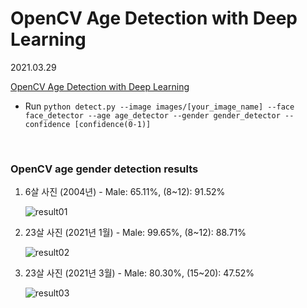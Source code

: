 # OpenCV Age Detection with Deep Learning

2021.03.29

[OpenCV Age Detection with Deep Learning](https://www.pyimagesearch.com/2020/04/13/opencv-age-detection-with-deep-learning/)

* Run `python detect.py --image images/[your_image_name] --face face_detector --age age_detector --gender gender_detector --confidence [confidence(0-1)]`

<br>

### OpenCV age gender detection results

1. 6살 사진 (2004년) - Male: 65.11%, (8~12): 91.52%

   ![result01]()

2. 23살 사진 (2021년 1월) - Male: 99.65%, (8~12): 88.71%

   ![result02]()

3. 23살 사진 (2021년 3월) - Male: 80.30%, (15~20): 47.52%

   ![result03]()